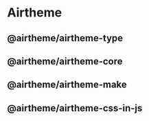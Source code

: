 # Airtheme

## @airtheme/airtheme-type

## @airtheme/airtheme-core

## @airtheme/airtheme-make

## @airtheme/airtheme-css-in-js
